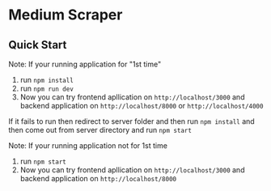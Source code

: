 # Medium Scraper

## Quick Start
Note: If your running application for "1st time" 
1. run `npm install`
2. run `npm run dev`
3. Now you can try frontend apllication on `http://localhost/3000` and backend application on `http://localhost/8000` or `http://localhost/4000`

If it fails to run then redirect to server folder and then run `npm install` and then come out from server directory and run `npm start`



Note: If your running application not for 1st time
1. run `npm start`
2. Now you can try frontend apllication on `http://localhost/3000` and backend application on `http://localhost/8000`